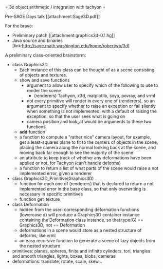 = 3d object arithmetic / integration with tachyon =

Pre-SAGE Days talk [[attachment:Sage3D.pdf]]

For the brave: 
  * Preliminary patch [[attachment:graphics3d-0.1.hg]]
  * Java source and binaries [link:http://sage.math.washington.edu/home/robertwb/3d]

A preliminary class-oriented brainstorm:
  * class Graphics3D
    * Each instance of this class can be thought of as a scene consisting of objects and textures.
    * show and save functions
      * argument to allow user to specify which of the following to use to render the scene
        * (renderers) Tachyon, x3d, matplotlib, soya, povray, and vrml
      * not every primitive will render in every one of (renderers), so an argument to specify whether to raise an exception or fail silently when something is not implemented, with a default of raising the exception, so that the user sees what is going on
      * camera position and look_at would be arguments to these two functions
    * __add__ function
    * a function to compute a "rather nice" camera layout, for example, get a least-squares plane to fit to the centers of objects in the scene, placing the camera along the normal looking back at the scene, and moving back far enough to see the majority of the scene
    * an attribute to keep track of whether any deformations have been applied or not, for Tachyon (can't handle deforms)
    * a function to return a list of what parts of the scene would raise a not implemented error, given a renderer
  * class Graphics3D_Primitive(Graphics3D)
    * function for each one of (renderers) that is declared to return a not implemented error in the base class, so that only overwriting is necessary in specific primitives
    * function get_texture
  * class Deformation
    * hidden from the user: corresponding deformation functions (lowercase d) will produce a Graphics3D container instance containing the Deformation class instance, so that type(G) == Graphics3D, not == Deformation
    * deformations in a scene would store as a nested structure of deforms, like vrml
    * an easy recursive function to generate a scene of lazy objects from the nested structure
  * primitives: planes, spheres, finite and infinite cylinders, tori, triangles and smooth triangles, lights, boxes, blobs, cameras
  * deformations: translate, rotate, scale, skew...
